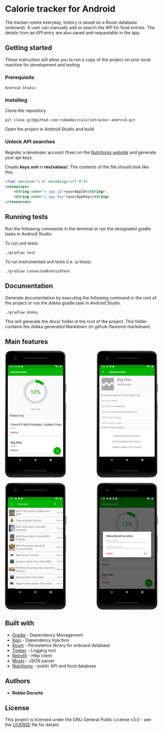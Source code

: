 # Calorie tracker for Android

The tracker resets everyday, history is saved on a Room database (onboard). A user can manually add or search the API for food entries. The details from an API entry are also saved and requestable in the app. 

## Getting started

These instruction will allow you to run a copy of the project on your local machine for development and testing

### Prerequisits

```
Android Studio
```

### Installing

Clone the repository

```
git clone git@github.com:robbedec/calorietracker-android.git
```

Open the project in Android Studio and build

### Unlock API searches

Register a developer account (free) on the [Nutritionix website](https://developer.nutritionix.com/signup) and generate your api keys.

Create **keys.xml** in **res/values/**. The contents of the file should look like this:

```xml
<?xml version="1.0" encoding="utf-8"?>
<resources>
    <string name="x_app_id">yourAppId</string>
    <string name="x_app_key">yourAppKey</string>
</resources>
```

## Running tests

Run the following commands in the terminal or run the designated gradle tasks in Android Studio.

To run unit tests:
```
./gradlew test
```

To run instrumented unit tests (i.e. ui tests):
```
./gradlew connectedAndroidTest
```

## Documentation

Generate documentation by executing the following command in the root of the project or run the
dokka gradle task in Android Studio.

```
./gradlew dokka
```

This will generate the docs/ folder in the root of the project. This folder contains
the dokka generated Markdown (in github-flavored-markdown).

## Main features
<img src="https://github.com/robbedec/calorietracker-android/blob/master/docs/images/overview.png" width="40%" /> <img src="https://github.com/robbedec/calorietracker-android/blob/master/docs/images/detail.png" width="40%" align="right" />

<img src="https://github.com/robbedec/calorietracker-android/blob/master/docs/images/search.png" width="40%" /> <img src="https://github.com/robbedec/calorietracker-android/blob/master/docs/images/manual-add.png" width="40%" align="right" />

## Built with

* [Gradle](https://gradle.org) - Dependency Management
* [Koin](https://insert-koin.io/) - Dependency Injection
* [Room](https://developer.android.com/topic/libraries/architecture/room) - Persistence library for onboard database
* [Timber](https://github.com/JakeWharton/timber) - Logging tool
* [Retrofit](https://github.com/square/retrofit) - Http client
* [Moshi](https://github.com/square/moshi) - JSON parser
* [Nutritionix](https://www.nutritionix.com/) - public API and food database

## Authors

* **Robbe Decorte**

## License

This project is licensed under the GNU General Public License v3.0 - see the [LICENSE](LICENSE) file for details



